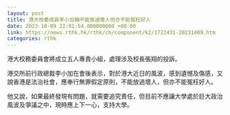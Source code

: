 ```yaml
---
layout: post
title: 港大校委成員李小加稱不能放過壞人但亦不能冤枉好人
date: 2023-10-09 22:01:54.000000000 +08:00
link: https://news.rthk.hk/rthk/ch/component/k2/1722431-20231009.htm
categories: rthk
---
```


港大校務委員會將成立五人專責小組，處理涉及校長張翔的投訴。

港交所前行政總裁李小加在會後表示，對於港大近日的風波，感到遺憾及傷感，又說香港是法治社會，應奉行無罪假定原則，不能放過壞人，但亦不能冤枉好人。

他又說，如果最終發現有問題，就需要追究責任，但目前不應讓大學處於巨大政治風波及爭議之中，現時應上下一心，支持大學。
